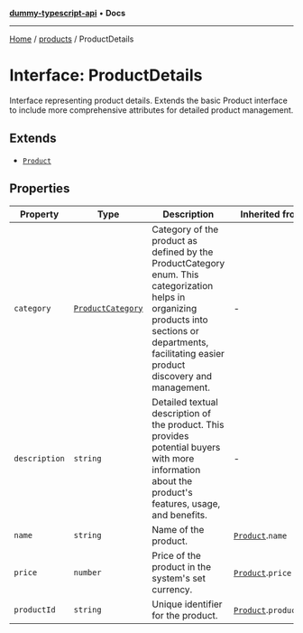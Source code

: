 [**dummy-typescript-api**](../../README.md) • **Docs**

***

[Home](../../README.md) / [products](../README.md) / ProductDetails

# Interface: ProductDetails

Interface representing product details.
Extends the basic Product interface to include more comprehensive attributes for detailed product management.

## Extends

- [`Product`](Product.md)

## Properties

| Property | Type | Description | Inherited from | Defined in |
| ------ | ------ | ------ | ------ | ------ |
| `category` | [`ProductCategory`](../enumerations/ProductCategory.md) | Category of the product as defined by the ProductCategory enum. This categorization helps in organizing products into sections or departments, facilitating easier product discovery and management. | - | [products.ts:54](https://github.com/typedoc2md/dummy-typescript-api/blob/main/src/products.ts#L54) |
| `description` | `string` | Detailed textual description of the product. This provides potential buyers with more information about the product's features, usage, and benefits. | - | [products.ts:48](https://github.com/typedoc2md/dummy-typescript-api/blob/main/src/products.ts#L48) |
| `name` | `string` | Name of the product. | [`Product`](Product.md).`name` | [products.ts:16](https://github.com/typedoc2md/dummy-typescript-api/blob/main/src/products.ts#L16) |
| `price` | `number` | Price of the product in the system's set currency. | [`Product`](Product.md).`price` | [products.ts:18](https://github.com/typedoc2md/dummy-typescript-api/blob/main/src/products.ts#L18) |
| `productId` | `string` | Unique identifier for the product. | [`Product`](Product.md).`productId` | [products.ts:14](https://github.com/typedoc2md/dummy-typescript-api/blob/main/src/products.ts#L14) |
